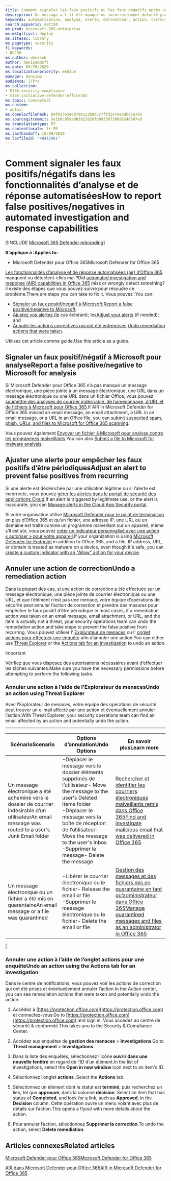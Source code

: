```yaml
---
title: Comment signaler les faux positifs ou les faux négatifs après une enquête automatisée dans Microsoft Defender pour Office 365
description: Un message a-t-il été manqué ou incorrectement détecté par AIR dans Microsoft Defender pour Office 365 ? Découvrez comment soumettre des faux positifs ou faux négatifs à Microsoft pour analyse.
keywords: automatisation, analyse, alerte, déclencheur, action, correction, faux positif, faux négatif
search.appverid: met150
ms.prod: microsoft-365-enterprise
ms.mktglfcycl: deploy
ms.sitesec: library
ms.pagetype: security
f1.keywords:
- NOCSH
ms.author: deniseb
author: denisebmsft
ms.date: 09/29/2020
ms.localizationpriority: medium
manager: dansimp
audience: ITPro
ms.collection:
- M365-security-compliance
- m365-initiative-defender-office365
ms.topic: conceptual
ms.custom:
- autoir
ms.openlocfilehash: b9f037e3e6d798122b8d3c7ffd3476e34bd5a76b
ms.sourcegitcommit: 5e1b8c959a081022826fb09358730096248507ed
ms.translationtype: MT
ms.contentlocale: fr-FR
ms.lasthandoff: 10/09/2020
ms.locfileid: "48411961"
---
```

# <a name="how-to-report-false-positivesnegatives-in-automated-investigation-and-response-capabilities"></a><span data-ttu-id="9fd93-105">Comment signaler les faux positifs/négatifs dans les fonctionnalités d’analyse et de réponse automatisées</span><span class="sxs-lookup"><span data-stu-id="9fd93-105">How to report false positives/negatives in automated investigation and response capabilities</span></span>

[!INCLUDE [Microsoft 365 Defender rebranding](../includes/microsoft-defender-for-office.md)]


<span data-ttu-id="9fd93-106">**S’applique à :**</span><span class="sxs-lookup"><span data-stu-id="9fd93-106">**Applies to:**</span></span>
- <span data-ttu-id="9fd93-107">Microsoft Defender pour Office 365</span><span class="sxs-lookup"><span data-stu-id="9fd93-107">Microsoft Defender for Office 365</span></span>

<span data-ttu-id="9fd93-108">[Les fonctionnalités d’analyse et de réponse automatisées (air) d’Office 365](https://docs.microsoft.com/microsoft-365/security/office-365-security/automated-investigation-response-office) manquent ou détectent-elles mal ?</span><span class="sxs-lookup"><span data-stu-id="9fd93-108">Did [automated investigation and response (AIR) capabilities in Office 365](https://docs.microsoft.com/microsoft-365/security/office-365-security/automated-investigation-response-office) miss or wrongly detect something?</span></span> <span data-ttu-id="9fd93-109">Il existe des étapes que vous pouvez suivre pour résoudre ce problème.</span><span class="sxs-lookup"><span data-stu-id="9fd93-109">There are steps you can take to fix it.</span></span> <span data-ttu-id="9fd93-110">Vous pouvez :</span><span class="sxs-lookup"><span data-stu-id="9fd93-110">You can:</span></span>
- <span data-ttu-id="9fd93-111">[Signaler un faux positif/négatif à Microsoft](#report-a-false-positivenegative-to-microsoft-for-analysis);</span><span class="sxs-lookup"><span data-stu-id="9fd93-111">[Report a false positive/negative to Microsoft](#report-a-false-positivenegative-to-microsoft-for-analysis);</span></span>
- <span data-ttu-id="9fd93-112">[Ajustez vos alertes (le](#adjust-an-alert-to-prevent-false-positives-from-recurring) cas échéant); les</span><span class="sxs-lookup"><span data-stu-id="9fd93-112">[Adjust your alerts](#adjust-an-alert-to-prevent-false-positives-from-recurring) (if needed); and</span></span> 
- <span data-ttu-id="9fd93-113">[Annuler les actions correctives qui ont été entreprises](#undo-a-remediation-action).</span><span class="sxs-lookup"><span data-stu-id="9fd93-113">[Undo remediation actions that were taken](#undo-a-remediation-action).</span></span> 

<span data-ttu-id="9fd93-114">Utilisez cet article comme guide.</span><span class="sxs-lookup"><span data-stu-id="9fd93-114">Use this article as a guide.</span></span> 

## <a name="report-a-false-positivenegative-to-microsoft-for-analysis"></a><span data-ttu-id="9fd93-115">Signaler un faux positif/négatif à Microsoft pour analyse</span><span class="sxs-lookup"><span data-stu-id="9fd93-115">Report a false positive/negative to Microsoft for analysis</span></span>

<span data-ttu-id="9fd93-116">Si Microsoft Defender pour Office 365 n’a pas manqué un message électronique, une pièce jointe à un message électronique, une URL dans un message électronique ou une URL dans un fichier Office, vous pouvez [soumettre des analyses de courrier indésirable, de hameçonnage, d’URL et de fichiers à Microsoft pour Office 365](https://docs.microsoft.com/microsoft-365/security/office-365-security/admin-submission).</span><span class="sxs-lookup"><span data-stu-id="9fd93-116">If AIR in Microsoft Defender for Office 365 missed an email message, an email attachment, a URL in an email message, or a URL in an Office file, you can [submit suspected spam, phish, URLs, and files to Microsoft for Office 365 scanning](https://docs.microsoft.com/microsoft-365/security/office-365-security/admin-submission).</span></span>

<span data-ttu-id="9fd93-117">Vous pouvez également [Envoyer un fichier à Microsoft pour analyse contre les programmes malveillants](https://www.microsoft.com/wdsi/filesubmission).</span><span class="sxs-lookup"><span data-stu-id="9fd93-117">You can also [Submit a file to Microsoft for malware analysis](https://www.microsoft.com/wdsi/filesubmission).</span></span>

## <a name="adjust-an-alert-to-prevent-false-positives-from-recurring"></a><span data-ttu-id="9fd93-118">Ajuster une alerte pour empêcher les faux positifs d’être périodiques</span><span class="sxs-lookup"><span data-stu-id="9fd93-118">Adjust an alert to prevent false positives from recurring</span></span>

<span data-ttu-id="9fd93-119">Si une alerte est déclenchée par une utilisation légitime ou si l’alerte est incorrecte, vous pouvez [gérer les alertes dans le portail de sécurité des applications Cloud](https://docs.microsoft.com/cloud-app-security/managing-alerts).</span><span class="sxs-lookup"><span data-stu-id="9fd93-119">If an alert is triggered by legitimate use, or the alert is inaccurate, you can [Manage alerts in the Cloud App Security portal](https://docs.microsoft.com/cloud-app-security/managing-alerts).</span></span>

<span data-ttu-id="9fd93-120">Si votre organisation utilise [Microsoft Defender pour le point de terminaison](https://docs.microsoft.com/windows/security/threat-protection) en plus d’Office 365 et qu’un fichier, une adresse IP, une URL ou un domaine est traité comme un programme malveillant sur un appareil, même s’il est sûr, vous pouvez [créer un indicateur personnalisé avec une action « autoriser » pour votre appareil](https://docs.microsoft.com/windows/security/threat-protection/microsoft-defender-atp/manage-indicators).</span><span class="sxs-lookup"><span data-stu-id="9fd93-120">If your organization is using [Microsoft Defender for Endpoint](https://docs.microsoft.com/windows/security/threat-protection) in addition to Office 365, and a file, IP address, URL, or domain is treated as malware on a device, even though it's safe, you can [create a custom indicator with an "Allow" action for your device](https://docs.microsoft.com/windows/security/threat-protection/microsoft-defender-atp/manage-indicators).</span></span>

## <a name="undo-a-remediation-action"></a><span data-ttu-id="9fd93-121">Annuler une action de correction</span><span class="sxs-lookup"><span data-stu-id="9fd93-121">Undo a remediation action</span></span>

<span data-ttu-id="9fd93-122">Dans la plupart des cas, si une action de correction a été effectuée sur un message électronique, une pièce jointe de courrier électronique ou une URL, et que l’élément n’est pas une menace, votre équipe d’opérations de sécurité peut annuler l’action de correction et prendre des mesures pour empêcher le faux positif d’être périodique.</span><span class="sxs-lookup"><span data-stu-id="9fd93-122">In most cases, if a remediation action was taken on an email message, email attachment, or URL, and the item is actually not a threat, your security operations team can undo the remediation action and take steps to prevent the false positive from recurring.</span></span> <span data-ttu-id="9fd93-123">Vous pouvez utiliser l' [Explorateur de menaces](#undo-an-action-using-threat-explorer) ou l' [onglet actions pour effectuer une enquête](#undo-an-action-using-the-actions-tab-for-an-investigation) afin d’annuler une action.</span><span class="sxs-lookup"><span data-stu-id="9fd93-123">You can either use [Threat Explorer](#undo-an-action-using-threat-explorer) or the [Actions tab for an investigation](#undo-an-action-using-the-actions-tab-for-an-investigation) to undo an action.</span></span> 

> [!IMPORTANT]
> <span data-ttu-id="9fd93-124">Vérifiez que vous disposez des autorisations nécessaires avant d’effectuer les tâches suivantes.</span><span class="sxs-lookup"><span data-stu-id="9fd93-124">Make sure you have the necessary permissions before attempting to perform the following tasks.</span></span>

### <a name="undo-an-action-using-threat-explorer"></a><span data-ttu-id="9fd93-125">Annuler une action à l’aide de l’Explorateur de menaces</span><span class="sxs-lookup"><span data-stu-id="9fd93-125">Undo an action using Threat Explorer</span></span>

<span data-ttu-id="9fd93-126">Avec l’Explorateur de menaces, votre équipe des opérations de sécurité peut trouver un e-mail affecté par une action et éventuellement annuler l’action.</span><span class="sxs-lookup"><span data-stu-id="9fd93-126">With Threat Explorer, your security operations team can find an email affected by an action and potentially undo the action.</span></span>

****

|<span data-ttu-id="9fd93-127">Scénario</span><span class="sxs-lookup"><span data-stu-id="9fd93-127">Scenario</span></span>|<span data-ttu-id="9fd93-128">Options d’annulation</span><span class="sxs-lookup"><span data-stu-id="9fd93-128">Undo Options</span></span>|<span data-ttu-id="9fd93-129">En savoir plus</span><span class="sxs-lookup"><span data-stu-id="9fd93-129">Learn more</span></span>|
|---|---|---|
|<span data-ttu-id="9fd93-130">Un message électronique a été acheminé vers le dossier de courrier indésirable d’un utilisateur</span><span class="sxs-lookup"><span data-stu-id="9fd93-130">An email message was routed to a user's Junk Email folder</span></span>|<span data-ttu-id="9fd93-131">-Déplacer le message vers le dossier éléments supprimés de l’utilisateur</span><span class="sxs-lookup"><span data-stu-id="9fd93-131">- Move the message to the user's Deleted Items folder</span></span><br/><span data-ttu-id="9fd93-132">-Déplacer le message vers la boîte de réception de l’utilisateur</span><span class="sxs-lookup"><span data-stu-id="9fd93-132">- Move the message to the user's Inbox</span></span> <br/><span data-ttu-id="9fd93-133">-Supprimer le message</span><span class="sxs-lookup"><span data-stu-id="9fd93-133">- Delete the message</span></span>|[<span data-ttu-id="9fd93-134">Rechercher et identifier les courriers électroniques malveillants remis dans Office 365</span><span class="sxs-lookup"><span data-stu-id="9fd93-134">Find and investigate malicious email that was delivered in Office 365</span></span>](https://docs.microsoft.com/microsoft-365/security/office-365-security/investigate-malicious-email-that-was-delivered)|
|<span data-ttu-id="9fd93-135">Un message électronique ou un fichier a été mis en quarantaine</span><span class="sxs-lookup"><span data-stu-id="9fd93-135">An email message or a file was quarantined</span></span>|<span data-ttu-id="9fd93-136">-Libérer le courrier électronique ou le fichier</span><span class="sxs-lookup"><span data-stu-id="9fd93-136">- Release the email or file</span></span> <br/><span data-ttu-id="9fd93-137">-Supprimer le message électronique ou le fichier</span><span class="sxs-lookup"><span data-stu-id="9fd93-137">- Delete the email or file</span></span>|[<span data-ttu-id="9fd93-138">Gestion des messages et des fichiers mis en quarantaine en tant qu’administrateur dans Office 365</span><span class="sxs-lookup"><span data-stu-id="9fd93-138">Manage quarantined messages and files as an administrator in Office 365</span></span>](https://docs.microsoft.com/microsoft-365/security/office-365-security/manage-quarantined-messages-and-files)|
|

### <a name="undo-an-action-using-the-actions-tab-for-an-investigation"></a><span data-ttu-id="9fd93-139">Annuler une action à l’aide de l’onglet actions pour une enquête</span><span class="sxs-lookup"><span data-stu-id="9fd93-139">Undo an action using the Actions tab for an investigation</span></span>

<span data-ttu-id="9fd93-140">Dans le centre de notifications, vous pouvez voir les actions de correction qui ont été prises et éventuellement annuler l’action.</span><span class="sxs-lookup"><span data-stu-id="9fd93-140">In the Action center, you can see remediation actions that were taken and potentially undo the action.</span></span>

1. <span data-ttu-id="9fd93-141">Accédez à [https://protection.office.com](https://protection.office.com) et connectez-vous.</span><span class="sxs-lookup"><span data-stu-id="9fd93-141">Go to [https://protection.office.com](https://protection.office.com) and sign in.</span></span> <span data-ttu-id="9fd93-142">Vous accédez au centre de sécurité & conformité.</span><span class="sxs-lookup"><span data-stu-id="9fd93-142">This takes you to the Security & Compliance Center.</span></span>

2. <span data-ttu-id="9fd93-143">Accédez aux enquêtes de **gestion des menaces**  >  **Investigations**.</span><span class="sxs-lookup"><span data-stu-id="9fd93-143">Go to **Threat management** > **Investigations**.</span></span>

3. <span data-ttu-id="9fd93-144">Dans la liste des enquêtes, sélectionnez l’icône **ouvrir dans une nouvelle fenêtre** en regard de l’ID d’un élément.</span><span class="sxs-lookup"><span data-stu-id="9fd93-144">In the list of investigations, select the **Open in new window** icon next to an item's ID.</span></span>

4. <span data-ttu-id="9fd93-145">Sélectionnez l’onglet **actions** .</span><span class="sxs-lookup"><span data-stu-id="9fd93-145">Select the **Actions** tab.</span></span>

5. <span data-ttu-id="9fd93-146">Sélectionnez un élément dont le statut est **terminé**, puis recherchez un lien, tel que **approuvé**, dans la colonne **décision** .</span><span class="sxs-lookup"><span data-stu-id="9fd93-146">Select an item that has status of **Completed**, and look for a link, such as **Approved**, in the **Decision** column.</span></span> <span data-ttu-id="9fd93-147">Cette opération ouvre un menu volant avec plus de détails sur l’action.</span><span class="sxs-lookup"><span data-stu-id="9fd93-147">This opens a flyout with more details about the action.</span></span>

6. <span data-ttu-id="9fd93-148">Pour annuler l’action, sélectionnez **Supprimer la correction**.</span><span class="sxs-lookup"><span data-stu-id="9fd93-148">To undo the action, select **Delete remediation**.</span></span>

## <a name="related-articles"></a><span data-ttu-id="9fd93-149">Articles connexes</span><span class="sxs-lookup"><span data-stu-id="9fd93-149">Related articles</span></span>

[<span data-ttu-id="9fd93-150">Microsoft Defender pour Office 365</span><span class="sxs-lookup"><span data-stu-id="9fd93-150">Microsoft Defender for Office 365</span></span>](https://docs.microsoft.com/microsoft-365/security/office-365-security/office-365-atp)

[<span data-ttu-id="9fd93-151">AIR dans Microsoft Defender pour Office 365</span><span class="sxs-lookup"><span data-stu-id="9fd93-151">AIR in Microsoft Defender for Office 365</span></span>](office-365-air.md)
